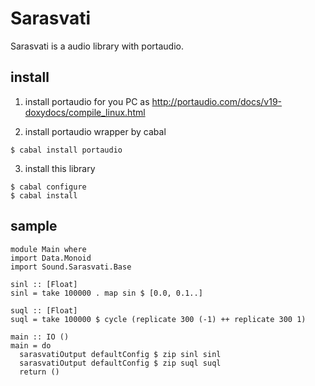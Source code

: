 Sarasvati
=========

Sarasvati is a audio library with portaudio.

install
-----------------------

1. install portaudio for you PC as http://portaudio.com/docs/v19-doxydocs/compile_linux.html

2. install portaudio wrapper by cabal

```
$ cabal install portaudio
```

3. install this library

```
$ cabal configure
$ cabal install
```

sample
-----------------------

```
module Main where
import Data.Monoid 
import Sound.Sarasvati.Base

sinl :: [Float] 
sinl = take 100000 . map sin $ [0.0, 0.1..] 

suql :: [Float]
suql = take 100000 $ cycle (replicate 300 (-1) ++ replicate 300 1)

main :: IO ()
main = do
  sarasvatiOutput defaultConfig $ zip sinl sinl
  sarasvatiOutput defaultConfig $ zip suql suql
  return ()
```

